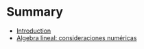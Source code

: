 # Summary

* [Introduction](README.md)
* [Algebra lineal: consideraciones numéricas](algebra-lineal-consideraciones-numericas.md)

